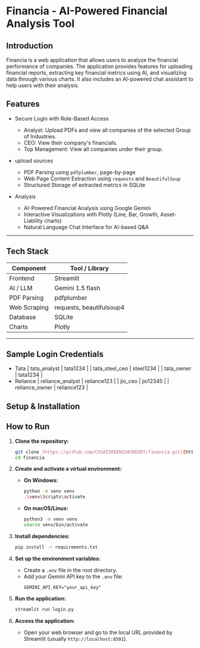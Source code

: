 # Financia - AI-Powered Financial Analysis Tool

## Introduction

Financia is a web application that allows users to analyze the financial performance of companies. The application provides features for uploading financial reports, extracting key financial metrics using AI, and visualizing data through various charts. It also includes an AI-powered chat assistant to help users with their analysis.

## Features

- Secure Login with Role-Based Access 
    - Analyst: Upload PDFs and view all companies of the selected Group of Industries. 
    - CEO: View their company's financials.
    - Top Management: View all companies under their group. 

- upload sources 
    - PDF Parsing using `pdfplumber`, page-by-page
    - Web Page Content Extraction using `requests` and `BeautifulSoup` 
    - Structured Storage of extracted metrics in SQLite

- Analysis 
    - AI-Powered Financial Analysis using Google Gemini
    - Interactive Visualizations with Plotly (Line, Bar, Growth, Asset-Liability charts)
    - Natural Language Chat Interface for AI-based Q&A

---

## Tech Stack

| Component | Tool / Library |
|---|---|
| Frontend | Streamlit |
| AI / LLM | Gemini 1.5 flash |
| PDF Parsing | pdfplumber |
| Web Scraping | requests, beautifulsoup4 |
| Database | SQLite |
| Charts | Plotly |

---

## Sample Login Credentials 
- Tata 
| tata_analyst | tata1234 | 
| tata_steel_ceo | steel1234 | 
| tata_owner | tata1234 |
- Reliance
| reliance_analyst | reliance123 | 
| jio_ceo | jio12345 | 
| reliance_owner | reliance123 |


## Setup & Installation
## How to Run

1.  **Clone the repository:**
    ```bash
    git clone [https://github.com/CVSAISREENIVASREDDY/financia.git](https://github.com/CVSAISREENIVASREDDY/financia.git)
    cd financia
    ```

2.  **Create and activate a virtual environment:**
    * **On Windows:**
        ```bash
        python -m venv venv
        .\venv\Scripts\activate
        ```
    * **On macOS/Linux:**
        ```bash
        python3 -m venv venv
        source venv/bin/activate
        ```

3.  **Install dependencies:**
    ```bash
    pip install -r requirements.txt
    ```

4.  **Set up the environment variables:**
    * Create a `.env` file in the root directory.
    * Add your Gemini API key to the `.env` file:
        ```
        GEMINI_API_KEY="your_api_key"
        ```

5.  **Run the application:**
    ```bash
    streamlit run login.py
    ```

6.  **Access the application:**
    * Open your web browser and go to the local URL provided by Streamlit (usually `http://localhost:8501`).